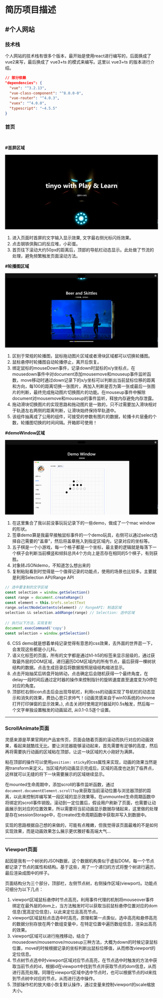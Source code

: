 # 简历项目描述

## #个人网站

### 技术栈

个人网站的技术栈有很多个版本，最开始是使用react进行编写的，后面换成了vue2来写，最后换成了 vue3+ts 的模式来编写。这里以 vue3+ts 的版本进行介绍。

```json
// 部分依赖
"dependencies": {
  "vue": "^3.2.13",
  "vue-class-component": "^8.0.0-0",
  "vue-router": "^4.0.3",
  "vuex": "^4.0.0",
  "typescript": "~4.5.5"
}
```

### 首页
<br>

<strong>#首屏区域</strong>

<img src="../assets/projectIntroduct/home.png" alt="" />

1. 进入页面时首屏的文字输入显示效果, 文字最右侧光标闪烁效果。
2. 点击钢铁侠胸口的反应堆，小彩蛋。
3. 首页往下滚动大约50px的距离后，顶部的导航栏动态显示。此处做了节流的处理，避免频繁触发页面滚动方法。

<strong>#轮播图区域</strong>

<img src="../assets/projectIntroduct/home2.png" alt="" />

1. 区别于常规的轮播图，鼠标拖动图片区域或者滑块区域都可以切换轮播图。
2. 鼠标悬停时轮播图自动轮播停止，离开后恢复。
3. 绑定鼠标的mouseDown事件，记录down时鼠标的x/y坐标点，在mousedown事件中对document添加mousemove和mouseup事件监听函数，move移动时通过down记录下的x/y坐标可以判断出当前鼠标位移的距离和方向，每100的距离切换一张图片，再加入判断是否为第一张或最后一张图片的判断，最终完成拖动图片切换图片的功能。在mouseup事件中解除document对mousemove和mouseup的事件监听，释放内存避免内存泄露。
4. 拖动滑块切换图片的实现思路和拖动图片是一致的，只不过需要加入滑块相对于轨道左右两侧的距离判断，让滑块始终保持早轨道中。
5. 该组件抽离成了公用的组件，可接受的参数有图片的数据，轮播卡片层叠的个数，轮播图切换的时间间隔。开箱即可使用！


<strong>#demoWindow区域</strong>

<img src="../assets/projectIntroduct/home3.png" alt="" />

1. 在这里集合了我以前没事玩玩记录下的一些demo，做成了一个mac window的形状。
2. 签章demo算是我最早接触鼠标事件的一个demo玩具，右侧可以通过select选择自己需要的"盖章"，然后将盖章拖入到指定区域内，记录对应的坐标等。
3. 五子棋是一个小游戏，每一个格子都是一个坐标，最主要的逻辑就是每落下一个棋子会判断当前横竖和倾斜总共4个方向上是否存在相同的5个棋子，有则获胜。
4. 对象转JSONdemo，不知道怎么想出来的
5. 复制粘贴看到时觉得是一个值得记录的功能点，使用的场景也比较多。主要就是利用Selection API/Range API
```javascript
// 选中要复制的文字区域
const selection = window.getSelection()
const range = document.createRange()
const element = this.$refs.selectText
range.selectNodeContents(element) // RangeAPI: 制造区域
selection && selection.addRange(range) // Selection: 选中区域

// 执行以下方法，实现复制
document.execCommand('copy')
const selection = window.getSelection()
```
6. CSS demo就是想着单纯记录觉得有意思的css效果，去外面的世界逛一下，会发现这些都是小儿科。
7. 语义化标签的页面，所有的文字都是通过h1-h5的标签来显示层级的，通过获取最外层的DOM区域，递归遍历DOM区域内的所有节点，最后获得一棵树状结构的数据。点击生成目录后将数据按照层级结构缩进显示。
8. 点击开始抽奖后转盘开始转动，点击确定后会随机获得一个最终角度，在delay一段时间后通过定时器的操作来控制指针的旋转速度直至速度变为0停在对应的角度。
9. 顶部栏右侧icon点击后会出现导航栏，利用css的动画实现了导航栏的动态显示和消失的效果，费劲心思只求帅气！(动画灵感来自于win10系统的chrome打开打印弹窗的显示效果。), 点击关闭时使用定时器延时0.5s触发，然后每一个文字单独设置触发的动画延迟, 从0.1-0.5逐个设置。

--------

### ScrollAnimate页面

灵感来源是苹果官网的产品宣传页，页面会随着页面的滚动而执行对应的动画效果，看起来就酷炫无比。要让浏览器能够滚动起来，首先需要有足够的高度，然后再将需要执行动画的区域粘在顶部，让这一块区域的大小刚好为满屏。

粘在顶部的操作可以使用`position: sticky`的css属性来实现，动画的效果当然是用transform来定义。当区域内的动画显示完成后，区域的高度也达到了临界点，这样就可以无缝的将下一块需要展示的区域继续显示。

在mounted生命周期中，添加scroll的事件监听函数，通过`document.documentElement.scrollTop`来获取当前滚动位置与浏览器顶部的距离，以此来控制并编写某一段区域的显示效果等。在unmounted生命周期函数中将绑定的scroll事件销毁。滚动到一定位置后，假设用户刷新了页面，也需要让动画展示到对应的位置效果，所以需要将当前动画显示数据存储起来，这里做的处理是存在sessionStorage中，在created生命周期函数中获取并写入到数据中。

实现的思路根据自己想的来做的，可能有点稚嫩，但我觉得该页面最难的不是如何实现效果，而是动画效果怎么展示更优雅好看高端大气...

--------

### Viewport页面

起因是我有一个树状的JSON数据，这个数据机构类似于虚拟DOM，每一个节点都记录了节点的属性和结构。基于这些，用了一个递归的方式将整个树进行遍历，最后渲染成图中的样子。

页面结构分为三个部分，顶部栏，左侧节点树，右侧操作区域(viewport)。功能点可细分为以下几点：
1. viewport区域鼠标悬停时节点高亮，利用事件代理的机制将mouseover事件绑定在最外层的dom上，当方法触发时可以获取当前鼠标悬停位置对应的dom信息(宽高定位信息)，以此来定位且高亮节点。
2. viewport区域鼠标点击选中时高亮，原理和第一点类似，选中高亮和悬停高亮的数据分别存放在两个数组变量中，在特定位置中遍历数组信息，渲染出高亮的效果。
3. viewport区域可以进行拖拽移动，结合了mousedown/mousemove/mouseup三种方法，大概为down的时候记录鼠标位置，move的时候根据记录的坐标判断出鼠标位移值，从而修改viewport的定位信息。
4. 节点树节点选中时viewport区域对应节点高亮，在节点选中时触发的方法中获取当前节点的id，根据id在viewport中找到节点并获取节点的dom信息，从而进行高亮处理。同理在viewport区域中选中节点时，也可以根据节点的id来找到节点树中对应的节点，从而进行选中操作。
5. 顶部操作栏的放大缩小恢复默认操作，通过变量来控制viewport的scale缩放大小。